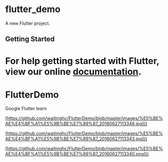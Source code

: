 # flutter_demo

A new Flutter project.

## Getting Started

For help getting started with Flutter, view our online
[documentation](https://flutter.io/).
=======
# FlutterDemo
Google Flutter learn

[https://github.com/waitinghc/FlutterDemo/blob/master/images/%E5%BE%AE%E4%BF%A1%E5%9B%BE%E7%89%87_20180627113348.jpg]()



[https://github.com/waitinghc/FlutterDemo/blob/master/images/%E5%BE%AE%E4%BF%A1%E5%9B%BE%E7%89%87_20180627113343.jpg]()



[https://github.com/waitinghc/FlutterDemo/blob/master/images/%E5%BE%AE%E4%BF%A1%E5%9B%BE%E7%89%87_20180627113340.png]()
